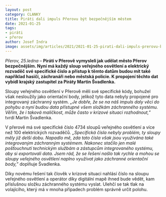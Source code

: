 ```yaml
---
layout: post
category: CLANKY
title: Piráti dali impuls Přerovu být bezpečnějším městem
date: 2021-01-25
tags: 
- piráti
- přerov
author: Josef Indra
image: assets/img/articles/2021/2021-01-25-pirati-dali-impuls-prerovu-byt-bezpecnejsim-mestem.jpg  #751x422 pixelu
---
```

*Přerov, 25.ledna* – **Piráti v Přerově vymysleli jak udělat město Přerov bezpečnějším. Nyní má každý sloup veřejného osvětlení a elektrický rozvaděč své specifické číslo a přístup k těmto datům budou mít také například hasiči, záchranáři nebo městská policie. K propojení těchto dat vybídl krajský zastupitel za Piráty Martin Švadlenka.**

Sloupy veřejného osvětlení v Přerově měli své specifické kódy, bohužel však nesloužily jako orientační body, jelikož tyto data nebyly propojené pro integrovaný záchranný systém. *„Je dobře, že se na náš impuls daly věci do pohybu a nyní budou data přístupné všem složkám záchranného systému. Věřím, že i taková maličkost, může často v krizové situaci rozhodnout,”* tvrdí Martin Švadlenka.

V přerově má své specifické číslo 4734 sloupů veřejného osvětlení a více než 100 elektrických rozvaděčů. *„Specifická čísla nebyly problém, ty sloupy měly již delší dobu. Napadlo mě, zda tato čísla však jsou využívána také integrovaným záchranným systémem. Nakonec stačilo jen malé pošťouchnutí technickým službám a zástupcům integrovaného systému, aby si exportovali data. Jsem rád, že se řešení našlo tak rychle a mohou se sloupy veřejného osvětlení naplno využívat jako záchranné orientační body,”* doplňuje Švadlenka. 

Díky novému řešení tak člověk v krizové situaci nahlásí číslo na sloupu veřejného osvětlení a operátor díky digitální mapě ihned bude vědět, kam příslušnou složku záchranného systému vyslat. Ulehčí se tak tlak na volajícího, který má v mnoha případech problém správně určit polohu. 
